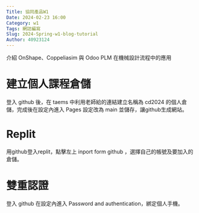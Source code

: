 ```yaml
---
Title: 協同產品W1
Date: 2024-02-23 16:00
Category: w1
Tags: 網誌編寫
Slug: 2024-Spring-w1-blog-tutorial
Author: 40923124
---
```


介紹 OnShape、Coppeliasim 與 Odoo PLM 在機械設計流程中的應用

<!-- PELICAN_END_SUMMARY -->

# 建立個人課程倉儲
登入 github 後，在 taems 中利用老師給的連結建立名稱為 cd2024 的個人倉儲，完成後在設定內進入 Pages 設定改為 main 並儲存，讓github生成網站。

# Replit
用github登入replit，點擊左上 inport form github ，選擇自己的帳號及要加入的倉儲。


# 雙重認證
登入 github 在設定內進入 Password and authentication，綁定個人手機。

